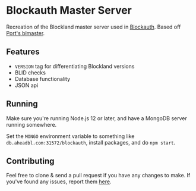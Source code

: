 # Blockauth Master Server
Recreation of the Blockland master server used in [Blockauth](http://blockauth.aheadbl.com). Based off [Port's blmaster](https://github.com/Electrk/blmaster). 

## Features

* `VERSION` tag for differentiating Blockland versions
* BLID checks
* Database functionality
* JSON api

## Running
Make sure you're running Node.js 12 or later, and have a MongoDB server running somewhere.

Set the `MONGO` environment variable to something like `db.aheadbl.com:31572/blockauth`, install packages, and do `npm start`.

## Contributing
Feel free to clone & send a pull request if you have any changes to make. If you've found any issues, report them [here](https://github.com/Ahe4d/blockauth-master-server/issues).
